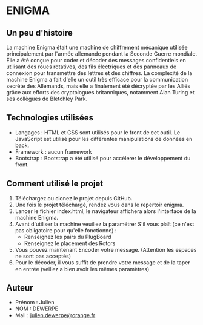 # ENIGMA 

## Un peu d'histoire
La machine Enigma était une machine de chiffrement mécanique utilisée principalement par l'armée allemande pendant la Seconde Guerre mondiale. Elle a été conçue pour coder et décoder des messages confidentiels en utilisant des roues rotatives, des fils électriques et des panneaux de connexion pour transmettre des lettres et des chiffres. La complexité de la machine Enigma a fait d'elle un outil très efficace pour la communication secrète des Allemands, mais elle a finalement été décryptée par les Alliés grâce aux efforts des cryptologues britanniques, notamment Alan Turing et ses collègues de Bletchley Park.

## Technologies utilisées
- Langages : HTML et CSS sont utilisés pour le front de cet outil. Le JavaScript est utilisé pour les différentes manipulations de données en back.
- Framework : aucun framework
- Bootstrap : Bootstrap a été utilisé pour accélerer le développement du front.

## Comment utilisé le projet
1. Téléchargez ou clonez le projet depuis GitHub.
2. Une fois le projet téléchargé, rendez vous dans le repertoir enigma.
3. Lancer le fichier index.html, le navigateur affichera alors l'interface de la machine Enigma.
4. Avant d'utiliser la machine veuillez la paramétrer S'il vous plaît (ce n'est pas obligatoire pour qu'elle fonctionne) :
    - Renseignez les pairs du PlugBoard
    - Renseignez le placement des Rotors
5. Vous pouvez maintenant Encoder votre message. (Attention les espaces ne sont pas acceptés)
6. Pour le décoder, il vous suffit de prendre votre message et de la taper en entrée (veillez a bien avoir les mêmes paramètres)

## Auteur
- Prénom : Julien 
- NOM : DEWERPE
- Mail : julien.dewerpe@orange.fr